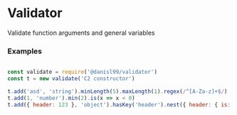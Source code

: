 # Validator
 Validate function arguments and general variables

### Examples

```javascript

const validate = require('@danisl99/validator')
const t = new validate('C2 constructor')

t.add('asd', 'string').minLength(5).maxLength(1).regex(/^[A-Za-z]+$/)
t.add(1, 'number').min(2).is(x => x < 0)
t.add({ header: 123 }, 'object').hasKey('header').nest({ header: { is: x => x < 0, type: 'string' } })
```